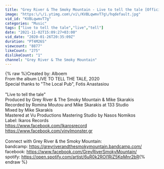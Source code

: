 ```yaml
---
title: "Grey River & The Smoky Mountain - Live to tell the tale [Official Music Video]"
image: "https:\/\/i.ytimg.com\/vi\/KVBLqwmvT7g\/hqdefault.jpg"
vid_id: "KVBLqwmvT7g"
categories: "Music"
tags: ["live to tell the tale","live","tell"]
date: "2021-11-02T15:09:27+03:00"
vid_date: "2020-01-26T20:35:09Z"
duration: "PT4M26S"
viewcount: "8877"
likeCount: "275"
dislikeCount: "1"
channel: "Grey River & The Smoky Mountain"
---
```

{% raw %}Created by: Alboem <br />From the album LIVE TO TELL THE TALE, 2020 <br />Special thanks to &quot;The Local Pub&quot;, Fotis Anastasiou <br /><br />&quot;Live to tell the tale&quot; <br />Produced by Grey River &amp; The Smoky Mountain &amp; Mike Skarakis <br />Recorded by Romina Moutou and Mike Skarakis at 133 Studio <br />Mixed by Mike Skarakis <br />Mastered at Vu Productions Mastering Studio by Nasos Nomikos <br />Label: Ikaros Records <br /><a rel="nofollow" target="blank" href="https://www.facebook.com/Ikarosrecord">https://www.facebook.com/Ikarosrecord</a> <br /><a rel="nofollow" target="blank" href="https://www.facebook.com/vinylmonster.gr">https://www.facebook.com/vinylmonster.gr</a> <br /><br />Connect with Grey River &amp; the Smoky Mountain: <br />bandcamp: <a rel="nofollow" target="blank" href="https://greyriverandthesmokymountain.bandcamp.com/">https://greyriverandthesmokymountain.bandcamp.com/</a> <br />facebook: <a rel="nofollow" target="blank" href="https://www.facebook.com/GreyRiverSmokyMountain/">https://www.facebook.com/GreyRiverSmokyMountain/</a> <br />spotify: <a rel="nofollow" target="blank" href="https://open.spotify.com/artist/6uR0k2ROI1RiZ5KpMnr2bR">https://open.spotify.com/artist/6uR0k2ROI1RiZ5KpMnr2bR</a>{% endraw %}
